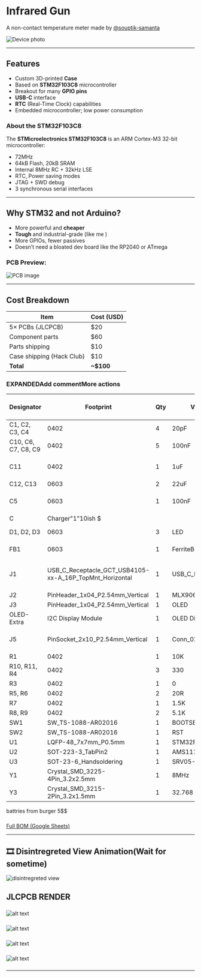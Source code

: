# Infrared Gun 
A non-contact temperature meter made by [@souptik-samanta](https://github.com/souptik-samanta/)

![Device photo](./img/img2/image-6.png)

---

## Features
- Custom 3D-printed **Case**
- Based on **STM32F103C8** microcontroller
- Breakout for many **GPIO pins**
- **USB-C** interface
- **RTC** (Real-Time Clock) capabilities
- Embedded microcontroller; low power consumption

### About the STM32F103C8
The **STMicroelectronics STM32F103C8** is an ARM Cortex-M3 32-bit microcontroller:
- 72MHz
- 64kB Flash, 20kB SRAM
- Internal 8MHz RC + 32kHz LSE
- RTC, Power saving modes
- JTAG + SWD debug
- 3 synchronous serial interfaces

---

## Why STM32 and not Arduino?
- More powerful and **cheaper**
- **Tough** and industrial-grade (like me )
- More GPIOs, fewer passives
- Doesn’t need a bloated dev board like the RP2040 or ATmega

### PCB Preview:
![PCB image](./img/img2/image-7.png)

---

## Cost Breakdown

| Item                        | Cost (USD)  |
|-----------------------------|-------------|
| 5× PCBs (JLCPCB)            | $20         |
| Component parts             | $60         |
| Parts shipping              | $10         |
| Case shipping (Hack Club)  | $10         |
| **Total**                   | **~$100**    |

### EXPANDEDAdd commentMore actions
| Designator           | Footprint                                                       | Qty | Value              | LCSC Part # | Price ($) | Notes                      |
|----------------------|------------------------------------------------------------------|-----|---------------------|-------------|-----------|----------------------------|
| C1, C2, C3, C4       | 0402                                                             | 4   | 20pF               |             | 0.11      | Total: 49.55              |
| C10, C6, C7, C8, C9  | 0402                                                             | 5   | 100nF              |             | 0.32      | Shipping: $10             |
| C11                  | 0402                                                             | 1   | 1uF                |             | 0.24      | SO: $58, CSAE: $10        |
| C12, C13             | 0603                                                             | 2   | 22uF               |             | 3.63      | SO: $70                   |
| C5  | 0603                                                             | 1   | 100nF              |             | 0.25      | PCB Shipping: $20         |
|C|Charger"1"10ish $||
| D1, D2, D3           | 0603                                                             | 3   | LED                |             | 0.50      | SO: $100                   |
| FB1                  | 0603                                                             | 1   | FerriteBead_Small  |             | 0.70      | And misc costs            |
| J1                   | USB_C_Receptacle_GCT_USB4105-xx-A_16P_TopMnt_Horizontal         | 1   | USB_C_Receptacle   |             | 0.90      | Note: Price may increase  |
| J2                   | PinHeader_1x04_P2.54mm_Vertical                                 | 1   | MLX90614           |             | 15.00     |                            |
| J3                   | PinHeader_1x04_P2.54mm_Vertical                                 | 1   | OLED               |             | 3.00      |                            |
| OLED-Extra           | I2C Display Module                                               | 1   | OLED Display        |             | 2.00      |           |
| J5                   | PinSocket_2x10_P2.54mm_Vertical                                 | 1   | Conn_02x10         |             | 5.00      | Final Total: $98          |
| R1                   | 0402                                                             | 1   | 10K                |             | 0.30      |                            |
| R10, R11, R4         | 0402                                                             | 3   | 330                |             | 0.50      |                            |
| R3                   | 0402                                                             | 1   | 0                  |             | 1.00      |                            |
| R5, R6               | 0402                                                             | 2   | 20R                |             | 0.50      |                            |
| R7                   | 0402                                                             | 1   | 1.5K               |             | 0.70      |                            |
| R8, R9               | 0402                                                             | 2   | 5.1K               |             | 0.90      |                            |
| SW1                  | SW_TS-1088-AR02016                                               | 1   | BOOTSEL            |             | 1.00      |                            |
| SW2                  | SW_TS-1088-AR02016                                               | 1   | RST                |             | 1.00      |                            |
| U1                   | LQFP-48_7x7mm_P0.5mm                                             | 1   | STM32F103C8Tx      |             | 8.00      |                            |
| U2                   | SOT-223-3_TabPin2                                                | 1   | AMS1117-3.3        |             | 1.00      |                            |
| U3                   | SOT-23-6_Handsoldering                                           | 1   | SRV05-4            |             | 1.00      |                            |
| Y1                   | Crystal_SMD_3225-4Pin_3.2x2.5mm                                  | 1   | 8MHz               |             | 0.80      |                            |
| Y3                   | Crystal_SMD_3215-2Pin_3.2x1.5mm                                  | 1   | 32.768            |             | 1.20      |                            |
battries from burger 5$$
###

[Full BOM (Google Sheets)](https://docs.google.com/spreadsheets/d/1CJmj2ZeR5zD6k4xkK5MPgWyc9Sze1-qekb7O28ZE8Ps/edit?usp=sharing)

---

## 🎞️ Disintregreted View Animation(Wait for sometime)


![ disintregreted view](./img/img2/animation%20v2.gif) 

## JLCPCB RENDER

###

![alt text](<./img/img2/sm_red_bottom (1).png>)

###


###

![alt text](./img/img2/sm_red_top.png)

###


###

![alt text](./img/img2/sm_white_top.png)

###


###

![alt text](./img/img2/sm_white_bottom.png)

###
---

